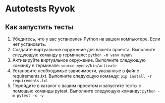 # Autotests Ryvok

## Как запустить тесты

1. Убедитесь, что у вас установлен Python на вашем компьютере. Если нет установить.
2. Создайте виртуальное окружение для вашего проекта. Выполните следующую команду в терминале: 
                                        `python -m venv myenv`
3. Активируйте виртуальное окружение. Выполните следующую команду в терминале: 
                                        `source myenv/bin/activate`
4. Установите необходимые зависимости, указанные в файле requirements.txt. Выполните следующую команду: 
                                        `pip install -r requirements.txt`
5. Перейдите в каталог с вашим проектом и запустите тесты с помощью команды pytest. Выполните следующую команду:
                                        `python -m pytest -s -v`
